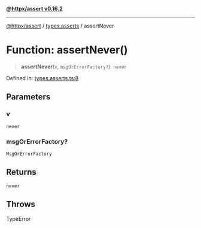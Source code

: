 [**@httpx/assert v0.16.2**](../../README.md)

***

[@httpx/assert](../../README.md) / [types.asserts](../README.md) / assertNever

# Function: assertNever()

> **assertNever**(`v`, `msgOrErrorFactory?`): `never`

Defined in: [types.asserts.ts:8](https://github.com/belgattitude/httpx/blob/4dae8c09c15139f4a822e2110336093570f143a3/packages/assert/src/types.asserts.ts#L8)

## Parameters

### v

`never`

### msgOrErrorFactory?

`MsgOrErrorFactory`

## Returns

`never`

## Throws

TypeError
